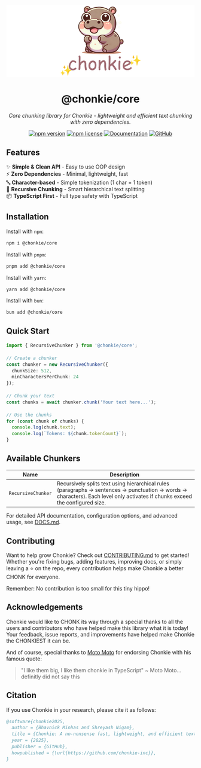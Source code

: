 <div align="center">

![Chonkie Logo](../../assets/chonkie_logo_br_transparent_bg.png)

# @chonkie/core

_Core chunking library for Chonkie - lightweight and efficient text chunking with zero dependencies._

[![npm version](https://img.shields.io/npm/v/@chonkie/core)](https://www.npmjs.com/package/@chonkie/core)
[![npm license](https://img.shields.io/npm/l/@chonkie/core)](https://www.npmjs.com/package/@chonkie/core)
[![Documentation](https://img.shields.io/badge/docs-DOCS.md-blue.svg)](./DOCS.md)
[![GitHub](https://img.shields.io/badge/github-chonkie--ts-black.svg?logo=github)](https://github.com/chonkie-inc/chonkie-ts)

</div>

## Features
✨ **Simple & Clean API** - Easy to use OOP design</br>
⚡ **Zero Dependencies** - Minimal, lightweight, fast</br>
🔤 **Character-based** - Simple tokenization (1 char = 1 token)</br>
🎯 **Recursive Chunking** - Smart hierarchical text splitting</br>
📦 **TypeScript First** - Full type safety with TypeScript</br>

## Installation

Install with `npm`:
```bash
npm i @chonkie/core
```

Install with `pnpm`:
```bash
pnpm add @chonkie/core
```

Install with `yarn`:
```bash
yarn add @chonkie/core
```

Install with `bun`:
```bash
bun add @chonkie/core
```

## Quick Start

```typescript
import { RecursiveChunker } from '@chonkie/core';

// Create a chunker
const chunker = new RecursiveChunker({
  chunkSize: 512,
  minCharactersPerChunk: 24
});

// Chunk your text
const chunks = await chunker.chunk('Your text here...');

// Use the chunks
for (const chunk of chunks) {
  console.log(chunk.text);
  console.log(`Tokens: ${chunk.tokenCount}`);
}
```

## Available Chunkers

| Name | Description |
|------|-------------|
| `RecursiveChunker` | Recursively splits text using hierarchical rules (paragraphs → sentences → punctuation → words → characters). Each level only activates if chunks exceed the configured size. |

For detailed API documentation, configuration options, and advanced usage, see [DOCS.md](./DOCS.md).

## Contributing

Want to help grow Chonkie? Check out [CONTRIBUTING.md](../../CONTRIBUTING.md) to get started! Whether you're fixing bugs, adding features, improving docs, or simply leaving a ⭐️ on the repo, every contribution helps make Chonkie a better CHONK for everyone.

Remember: No contribution is too small for this tiny hippo!

## Acknowledgements

Chonkie would like to CHONK its way through a special thanks to all the users and contributors who have helped make this library what it is today! Your feedback, issue reports, and improvements have helped make Chonkie the CHONKIEST it can be.

And of course, special thanks to [Moto Moto](https://www.youtube.com/watch?v=I0zZC4wtqDQ&t=5s) for endorsing Chonkie with his famous quote:
> "I like them big, I like them chonkie in TypeScript" ~ Moto Moto... definitly did not say this

## Citation

If you use Chonkie in your research, please cite it as follows:

```bibtex
@software{chonkie2025,
  author = {Bhavnick Minhas and Shreyash Nigam},
  title = {Chonkie: A no-nonsense fast, lightweight, and efficient text chunking library},
  year = {2025},
  publisher = {GitHub},
  howpublished = {\url{https://github.com/chonkie-inc}},
}
```
